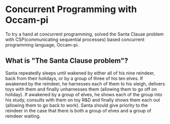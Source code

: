 # Concurrent Programming with Occam-pi
To try a hand at concurrent programming, solved the Santa Clause problem with CSP(communicating sequential processes) based concurrent programming language, Occam-pi.

## What is "The Santa Clause problem"?
Santa repeatedly sleeps until wakened by either all of his nine reindeer, back from their holidays, or by a group of three of his ten elves. If awakened by the reindeer, he harnesses each of them to his sleigh, delivers toys with them and finally unharnesses them (allowing them to go off on holiday). If awakened by a group of elves, he shows each of the group into his study, consults with them on toy R&D and finally shows them each out (allowing them to go back to work). Santa should give priority to the reindeer in the case that there is both a group of elves and a group of reindeer waiting.
